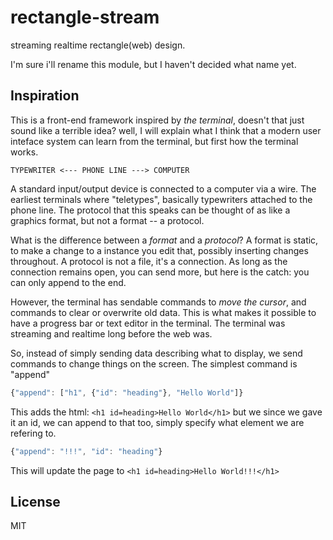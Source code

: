 # rectangle-stream

streaming realtime rectangle(web) design.

I'm sure i'll rename this module, but I haven't decided what name yet.

## Inspiration

This is a front-end framework inspired by _the terminal_,
doesn't that just sound like a terrible idea? well, I will
explain what I think that a modern user inteface system can
learn from the terminal, but first how the terminal works.

```
TYPEWRITER <--- PHONE LINE ---> COMPUTER
```
A standard input/output device is connected to a computer
via a wire. The earliest terminals where "teletypes", basically
typewriters attached to the phone line.
The protocol that this speaks can be thought of as like a graphics
format, but not a format -- a protocol.

What is the difference between a _format_ and a _protocol_?
A format is static, to make a change to a instance you edit that,
possibly inserting changes throughout. A protocol is not a file,
it's a connection. As long as the connection remains open,
you can send more, but here is the catch: you can only append to the end.

However, the terminal has sendable commands to _move the cursor_,
and commands to clear or overwrite old data. This is what makes it
possible to have a progress bar or text editor in the terminal.
The terminal was streaming and realtime long before the web was.

So, instead of simply sending data describing what to display,
we send commands to change things on the screen.
The simplest command is "append"


``` js
{"append": ["h1", {"id": "heading"}, "Hello World"]}
```
This adds the html: `<h1 id=heading>Hello World</h1>`
but we since we gave it an id, we can append to that too,
simply specify what element we are refering to.

``` js
{"append": "!!!", "id": "heading"}
```
This will update the page to `<h1 id=heading>Hello World!!!</h1>`

## License

MIT
